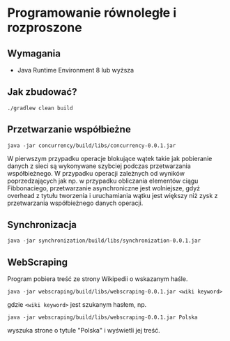 # Programowanie równoległe i rozproszone
## Wymagania
* Java Runtime Environment 8 lub wyższa

## Jak zbudować?
    ./gradlew clean build

## Przetwarzanie współbieżne
    java -jar concurrency/build/libs/concurrency-0.0.1.jar
W pierwszym przypadku operacje blokujące wątek takie jak pobieranie danych z sieci są wykonywane szybciej podczas 
przetwarzania współbieżnego. W przypadku operacji zależnych od wyników poprzedzających jak np. w przypadku obliczania 
elementów ciągu Fibbonaciego, przetwarzanie asynchroniczne jest wolniejsze, gdyż overhead z tytułu tworzenia i 
uruchamiania wątku jest większy niż zysk z przetwarzania współbieżnego danych operacji.

## Synchronizacja
    java -jar synchronization/build/libs/synchronization-0.0.1.jar

## WebScraping
Program pobiera treść ze strony Wikipedii o wskazanym haśle.

    java -jar webscraping/build/libs/webscraping-0.0.1.jar <wiki keyword>
gdzie `<wiki keyword>` jest szukanym hasłem, np.

    java -jar webscraping/build/libs/webscraping-0.0.1.jar Polska
wyszuka strone o tytule "Polska" i wyświetli jej treść.